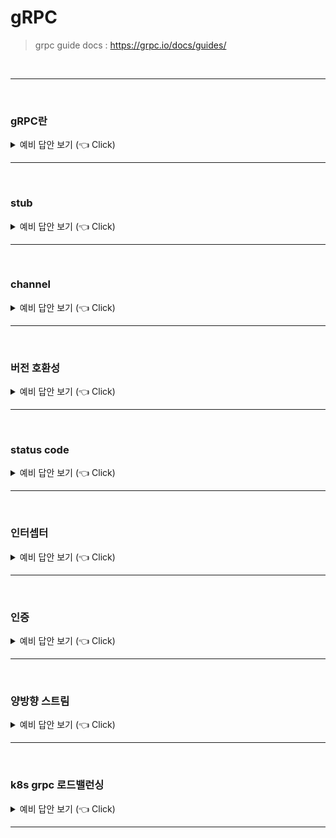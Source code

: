
# gRPC

> grpc guide docs : https://grpc.io/docs/guides/

<br>

-----------------------

<br>


### gRPC란

<details>
   <summary> 예비 답안 보기 (👈 Click)</summary>
<br />

-----------------------

* rpc(remote procedure call)는 네트워크로 연결된 서버 상의 프로시저를 원격으로 호출할 수 있는 통신 기술이고 gRPC는 구글에서 개발한 rpc 프레임워크  
* gRPC 아키텍처는 클라이언트, 서버, 프로토콜 버퍼로 구성되며, 클라이언트와 서버 간에 교환되는 서비스 메서드와 메시지 유형을 정의한 프로토콜 버퍼를 사용하여 통신한다.

<br>

**주요 특징**
* protocol buffers
* 다양한 프로그래밍 언어(Java, Kotlin, Go, etc..) 지원하고 플랫폼 독립적으로 사용가능
* proto 파일 기반 자동 코드 생성
* 양방향 스트리밍 지원(실시간 데이터 전송)
* HTTP/2 기반 통신


#### protocol buffer
> How does serialization and deserialization work in gRPC?

**구글에서 개발한 데이터 직렬화 형식**으로 바이너리 형식으로 직렬화하며, JSON 형식과의 주요 차이는 다음과 같다.


* 속도 & 크기 : 형식이 사람이 읽을 수 없는 바이너리이기 때문에 동일한 양의 정보를 전송하는데 더 작은 크기를 사용하고 더 빠르게 전송할 수 있다.
* 데이터 유형 : json에서 사용할 수 없는 enum, map과 같은 복잡한 데이터 유형 지원
* 플랫폼 독립성 : 플랫폼에 종속적이지 않기 때문에 다양한 언어의 시스템간의 교환이 가능
 


</details>

-----------------------

<br>

### stub

<details>
   <summary> 예비 답안 보기 (👈 Click)</summary>
<br />

-----------------------

stub은 함수 호출에 사용한 파라미터를 직렬화하고 서버에서 잔달된 결과를 역직렬화하는 기능을 담당한다.  
grpc의 client역할을 한다고 보면 된다.

</details>

-----------------------

<br>


### channel

<details>
   <summary> 예비 답안 보기 (👈 Click)</summary>
<br />

grpc는 커넥션 관련 세팅, 로드밸런싱, tls 세팅 등을 추상화하고 있는 channel을 제공한다. (netty 등 구현체 제공)
클라이언트가 grpc channel을 만들면 내부적으로 서버와 http2 connection을 맺는다고 보면 된다.  

channel에는 resolver와 LB를 설정할 수 있다.
* 리졸버는 주기적으로 target DNS를 리졸브하면서 엔드포인트를 갱신
* 커넥션이 실패하면 로드밸런서는 직전에 사용했던 address list를 사용하여 재연결을 시작
* 커넥션풀 관리

> cf) 기본적으로 gRPC 채널은 하나의 TCP 커넥션을 사용하지만 로드밸런싱이나 특정 네트워크 구성을 위해 여러 커넥션이 존재할 수 있다.

channel로 맺은 커넥션은 별도의 설정이 없다면 끊어지지 않고 계속 유지된다.
* client 단에서 처리
  * keepAlive 옵션을 stub에 추가하여 지속적인 ping 프레임으로 연결 실패시 커넥션을 닫고 신규로 연결하는 작업을 할 수 있다.
* server 단에서 처리
  * maxConnectionIdle or idleTimeoutMillis(Armeria) 설정으로 유휴 상태인 커넥션을 끊어낼 수 있다.

<br>

#### keepAlive 옵션
> 기본적으로 비활성화되어있다.

gRPC의 keepAlive는 HTTP/2 ping 프레임을 보내 연결상태를 주기적으로 확인하고 응답이 제때 오지 않으면 연결을 실패로 간주하고 커넥션을 닫아버린다. 커넥션이 닫힌다고 해서 채널이 닫히는 것은 아니기 때문에 커넥션은 다시 재생성되고 잠시 순단이 있지만 커넥션에 연결에 문제는 없다.

grpc가 연결에서 주기적으로 ping frame을 전송하면 커넥션은 not idle 상태가 되기 때문에 죽지 않는다.

-----------------------

</details>

-----------------------

<br>

### 버전 호환성

<details>
   <summary> 예비 답안 보기 (👈 Click)</summary>
<br />

-----------------------

> https://protobuf.dev/programming-guides/proto3/#reserved

```protobuf
message ExampleMessage {
  int32 old_field = 1 [deprecated = true];  // 더 이상 사용하지 않는 필드
  reserved 1;  // 이 번호는 다시 사용되지 않도록 예약
  string new_field = 2;  // 새롭게 추가된 필드
}
```

protobuf에서 사용하지 않는 필드의 경우, 위와 같이 deprecated 옵션과 reserved 키워드를 추가할 수 있다. reserved 없이 해당 필드를 제거하고 다음에 새로운 필드를 같은 번호로 사용하는 경우, 이후 문제가 생겨 이전 버전으로 서빙해야되는 경우 충돌이 발생할 수 있기 때문이다. 

> 참고로 proto 3버전부터는 optional이 기본값으므로 값이 명시되어있지 않으면 기본값으로 들어간다.



</details>

-----------------------

<br>

### status code

<details>
   <summary> 예비 답안 보기 (👈 Click)</summary>
<br />

-----------------------

> https://grpc.io/docs/guides/status-codes/ 


grpc는 http status code와 별개로 RPC 호출에서 발생할 수 있는 다양한 오류 상황을 표현하기 위한 status code를 제공한다.
자세한 내용은 위 문서를 참고하자.



</details>

-----------------------

<br>

### 인터셉터

<details>
   <summary> 예비 답안 보기 (👈 Click)</summary>
<br />

-----------------------

grpc interceptor는 크게 serverInterceptor와 clientInterceptor로 구분되며 각 구분의 하위로 streaming과 unary로 다시 분류된다. 

서버단은 다음과 같다.

```java
@ThreadSafe
public interface ServerInterceptor {

  <ReqT, RespT> ServerCall.Listener<ReqT> interceptCall(
      ServerCall<ReqT, RespT> call,
      Metadata headers,
      ServerCallHandler<ReqT, RespT> next);
}
```
* ServerCall
  * 서버에서 클라이언트 gRPC 요청을 처리하는 객체(호출의 생명 주기 관리)
  * 클라이언트와의 개별 gRPC 호출을 나타내며, 메시지 송수신과 호출 종료 등을 관리
* ServerCallHandler
  * ServerCall과 Metadata를 인자로 받아 요청 처리의 준비 작업을 수행하고, 이후 요청 처리의 주체인 ServerCall.Listener를 반환하는 인터페이스
  * ServerCall.Listener는 클라이언트로부터 추가적인 메시지를 수신하거나, 요청이 반쪽 받힘 상태(half-closed)로 전환되거나, 요청이 완료되었을 때 등의 다양한 이벤트를 처리하는 콜백 메서드를 제공


SimpleForwardingServerCall과 SimpleForwardingServerCallListener는 각각 ServerCall과 ServerCall.Listener의 편리한 래퍼 클래스로, 이 래퍼들은 gRPC 서버에서 요청을 다루는 데 필요한 메서드를 상속받아, 개발자가 특정 메소드를 오버라이드하는 것을 간소화 한다.

<br>

대략적으로 오버라이딩 제공하는 메서드는 다음과 같다.

**호출 순서**

1. onReady(ServerCallHandler) : 서버가 클라이언트로부터 데이터를 받을 준비가 되었을 때
2. onMessage(ServerCallHandler) : 클라이언트가 보낸 메시지를 수신
3. onHalfClose(ServerCallHandler) : 클라이언트가 더 이상 데이터를 보내지 않겠다는 신호
  * grpc는 http2 스트리밍 방식으로 동작하기 때문에 client에서 모든 요청을 보냈음을 알리는 신호를 위한 것
  * 따라서 서버는 onHalfClose 이후에 비즈니스 로직을 실행
4. sendHeader(ServerCall) : 응답을 시작하기 전에 응답 헤더를 전송.
5. sendMessage(ServerCall) : 응답 데이터 전송
6. close(ServerCall) : 호출을 종료하고 종료 상태(status)와 메타데이터를 클라이언트에게 전송
7. onCancel(ServerCallHandler) : 클라이언트가 요청을 취소하거나 연결이 끊어졌을 때
7. onComplete(ServerCallHandler) : 서버가 요청을 성공적으로 처리하고 응답을 클라이언트에게 보낸 후 호출


global에러 핸들링의 경우, 인터셉터의 close로 적절하게 custom해서 처리할 수 있다.  

</details>

-----------------------

<br>

### 인증

<details>
   <summary> 예비 답안 보기 (👈 Click)</summary>
<br />

-----------------------

TLS 통신을 위해 channel에 세팅할 수 있고 mTLS도 지원한다.

</details>

-----------------------

<br>

### 양방향 스트림

<details>
   <summary> 예비 답안 보기 (👈 Click)</summary>
<br />

-----------------------

```protobuf
syntax = "proto3";

service ChatService {
    rpc Chat(stream ChatMessage) returns (stream ChatMessage);
}

message ChatMessage {
    string user = 1;
    string message = 2;
}
```

gRPC의 양방향 스트리밍은 클라이언트와 서버 모두가 단일 연결을 통해 여러 메시지를 비동기적으로 보낼 수 있도록 한다. 효율적인 실시간 통신을 허용하며 특히 채팅 시스템이나 실시간 협업 편집과 같은 애플리케이션에 유용하다.

</details>

-----------------------

<br>

### k8s grpc 로드밸런싱

<details>
   <summary> 예비 답안 보기 (👈 Click)</summary>
<br />

-----------------------

> k8s에서 제공하는 LB 컴포넌트인 service는 L4 로드밸런싱을 지원합니다.

![l4](./image/grpc/l4.png)  

L4 로드 밸런서는 http1.x의 경우 client와 server가 직접 connection을 맺는다. 그리고 복수의 요청을 처리하기 위해 복수의 connection을 생성한다.   

<br>

![l4-1](./image/grpc/l4-1.png)  

grpc의 경우 l4를 사용하게 되면 적절하게 로드밸런싱이 안되는 이슈가 생긴다. http 2.0을 사용하는데 multiplex stream 기능으로 인해 하나의 커넥션을 맺고 여러 데이터를 전송하게 되기 때문이다.  

<br>

![l7](./image/grpc/l7.png)  

반면에 l7 로드 밸랜서의 경우, L4와 달리 애플리케이션 레벨에서 동작하기 때문에 HTTP/2 프로토콜을 이해하고 스트림 요청을 개별적으로 로드밸런싱 할 수 있다. 또한, client와 LB가 커넥션을 맺고 LB와 서버가 커넥션을 맺기 때문에 L7 로드밸런서에서 http2 프로토콜을 이해하고 적절하게 로드밸런싱 해줄 수 있다.   



</details>

-----------------------

<br>

